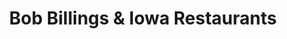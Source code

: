 ---
active: true
name: Bob Billings & Iowa
sitemap: true
slug: bob-billings-iowa
title: Bob Billings & Iowa Restaurants
---